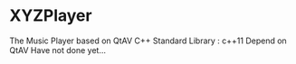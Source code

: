 # XYZPlayer
The Music Player based on QtAV
C++ Standard Library : c++11
Depend on QtAV
Have not done yet...
